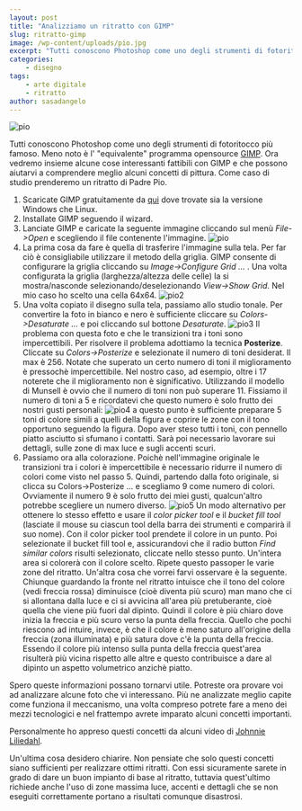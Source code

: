 ```yaml
---
layout: post
title: "Analizziamo un ritratto con GIMP"
slug: ritratto-gimp
image: /wp-content/uploads/pio.jpg
excerpt: "Tutti conoscono Photoshop come uno degli strumenti di fotoritocco più famoso. Meno noto è l&#039; &quot;equivalente&quot; programma opensource GIMP. Ora vedremo insieme"
categories:
    - disegno
tags:
    - arte digitale
    - ritratto
author: sasadangelo
---
```


![pio](https://www.disegnoepittura.it/wp-content/uploads/pio.jpg "pio")

Tutti conoscono Photoshop come uno degli strumenti di fotoritocco più famoso. Meno noto è l' "equivalente" programma opensource [GIMP](https://www.gimp.org/ "Gimp"). Ora vedremo insieme alcune cose interessanti fattibili con GIMP e che possono aiutarvi a comprendere meglio alcuni concetti di pittura. Come caso di studio prenderemo un ritratto di Padre Pio.

1. Scaricate GIMP gratuitamente da [qui](https://www.gimp.org/downloads/ "Scarica Gimp") dove trovate sia la versione Windows che Linux.
2. Installate GIMP seguendo il wizard.
3. Lanciate GIMP e caricate la seguente immagine cliccando sul menù _File->Open_ e scegliendo il file contenente l'immagine. ![pio](https://www.disegnoepittura.it/wp-content/uploads/pio.jpg "pio")
4. La prima cosa da fare è quella di trasferire l'immagine sulla tela. Per far ciò è consigliabile utilizzare il metodo della griglia. GIMP consente di configurare la griglia cliccando su _Image->Configure Grid ..._ . Una volta configurata la griglia (larghezza/altezza delle celle) la si mostra/nasconde selezionando/deselezionando _View->Show Grid_. Nel mio caso ho scelto una cella 64x64. ![pio2](https://www.disegnoepittura.it/wp-content/uploads/pio2.jpg "pio2")
5. Una volta copiato il disegno sulla tela, passiamo allo studio tonale. Per convertire la foto in bianco e nero è sufficiente cliccare su _Colors->Desaturate ..._ e poi cliccando sul bottone _Desaturate_. ![pio3](https://www.disegnoepittura.it/wp-content/uploads/pio3.jpg "pio3") Il problema con questa foto e che le transizioni tra i toni sono impercettibili. Per risolvere il problema adottiamo la tecnica **Posterize**. Cliccate su _Colors->Posterize_ e selezionate il numero di toni desiderat. Il max è 256. Notate che superato un certo numero di toni il miglioramento è pressochè impercettibile. Nel nostro caso, ad esempio, oltre i 17 noterete che il miglioramento non è significativo. Utilizzando il modello di Munsell è ovvio che il numero di toni non può superare 11. Fissiamo il numero di toni a 5 e ricordatevi che questo numero è solo frutto dei nostri gusti personali: ![pio4](https://www.disegnoepittura.it/wp-content/uploads/pio4.jpg "pio4") a questo punto è sufficiente preparare 5 toni di colore simili a quelli della figura e coprire le zone con il tono opportuno seguendo la figura. Dopo aver steso tutti i toni, con pennello piatto asciutto si sfumano i contatti. Sarà poi necessario lavorare sui dettagli, sulle zone di max luce e sugli accenti scuri.
6. Passiamo ora alla colorazione. Poichè nell'immagine originale le transizioni tra i colori è impercettibile è necessario ridurre il numero di colori come visto nel passo 5. Quindi, partendo dalla foto originale, si clicca su Colors->Posterize ... e scegliamo 9 come numero di colori. Ovviamente il numero 9 è solo frutto dei miei gusti, qualcun'altro potrebbe scegliere un numero diverso. ![pio5](https://www.disegnoepittura.it/wp-content/uploads/pio5.jpg "pio5") Un modo alternativo per ottenere lo stesso effetto e usare il _color picker tool_ e il _bucket fill tool_ (lasciate il mouse su ciascun tool della barra dei strumenti e comparirà il suo nome). Con il color picker tool prendete il colore in un punto. Poi selezionate il bucket fill tool e, assicurandovi che il radio button _Find similar colors_ risulti selezionato, cliccate nello stesso punto. Un'intera area si colorerà con il colore scelto. Ripete questo passoper le varie zone del ritratto. Un'altra cosa che vorrei farvi osservare è la seguente. Chiunque guardando la fronte nel ritratto intuisce che il tono del colore (vedi freccia rossa) diminuisce (cioè diventa più scuro) man mano che ci si allontana dalla luce e ci si avvicina all'area più pretuberante, cioè quella che viene più fuori dal dipinto. Quindi il colore è più chiaro dove inizia la freccia e più scuro verso la punta della freccia. Quello che pochi riescono ad intuire, invece, è che il colore è meno saturo all'origine della freccia (zona illuminata) e più satura dove c'è la punta della freccia. Essendo il colore più intenso sulla punta della freccia quest'area risulterà più vicina rispetto alle altre e questo contribuisce a dare al dipinto un aspetto volumetrico anzichè piatto.

Spero queste informazioni possano tornarvi utile. Potreste ora provare voi ad analizzare alcune foto che vi interessano. Più ne analizzate meglio capite come funziona il meccanismo, una volta compreso potrete fare a meno dei mezzi tecnologici e nel frattempo avrete imparato alcuni concetti importanti.

Personalmente ho appreso questi concetti da alcuni video di [Johnnie Liliedahl](https://www.disegnoepittura.it/dipingere-tecnica-grandi-maestri-artista-johnnie-liliedahl/ "Johnnie Liliedahl").

Un'ultima cosa desidero chiarire. Non pensiate che solo questi concetti siano sufficienti per realizzare ottimi ritratti. Con essi sicuramente sarete in grado di dare un buon impianto di base al ritratto, tuttavia quest'ultimo richiede anche l'uso di zone massima luce, accenti e dettagli che se non eseguiti correttamente portano a risultati comunque disastrosi.
